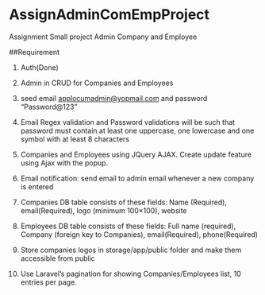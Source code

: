 # AssignAdminComEmpProject
Assignment Small project Admin Company and Employee

##Requirement

1. Auth(Done)
2. Admin in CRUD for Companies and Employees
3. seed email applocumadmin@yopmail.com and password “Password@123”
4. Email Regex validation and Password validations will be such that password
must contain at least one uppercase, one lowercase and one symbol with at least 8
characters

5. Companies and Employees using JQuery AJAX. Create update feature using Ajax with the popup.

6. Email notification: send email to admin email whenever a new company is entered
7. Companies DB table consists of these fields: 
		Name (Required), 
		email(Required), 
		logo (minimum 100×100), 
		website

8. Employees DB table consists of these fields: 
	Full name (required), 
	Company (foreign key to Companies), 
	email(Required), 
	phone(Required)
9. Store companies logos in storage/app/public folder and make them accessible from
public
10. Use Laravel’s pagination for showing Companies/Employees list, 10 entries per page.

